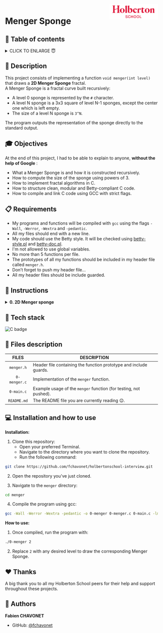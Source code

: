 <img height="50px" align="right" src="https://raw.githubusercontent.com/fchavonet/fchavonet/main/assets/images/logo-holberton_school.png" alt="Holberton School logo">

# Menger Sponge

## 🔖 Table of contents

<details>
    <summary>
        CLICK TO ENLARGE 😇
    </summary>
    📄 <a href="#description">Description</a>
    <br>
    🎓 <a href="#objectives">Objectives</a>
    <br>
    📋 <a href="#requirements">Requirements</a>
    <br>
    📝 <a href="#instructions">Instructions</a>
    <br>
    🔨 <a href="#tech-stack">Tech stack</a>
    <br>
    📂 <a href="#files-description">Files description</a>
    <br>
    💻 <a href="#installation_and_how_to_use">Installation and how to use</a>
    <br>
    ♥️ <a href="#thanks">Thanks</a>
    <br>
    👷 <a href="#authors">Authors</a>
</details>

## 📄 <span id="description">Description</span>

This project consists of implementing a function `void menger(int level)` that draws a **2D Menger Sponge** fractal.  
A Menger Sponge is a fractal curve built recursively:  
- A level 0 sponge is represented by the `#` character.  
- A level N sponge is a 3x3 square of level N-1 sponges, except the center one which is left empty.  
- The size of a level N sponge is `3^N`.  

The program outputs the representation of the sponge directly to the standard output.

## 🎓 <span id="objectives">Objectives</span>

At the end of this project, I had to be able to explain to anyone, **without the help of Google** :

- What a Menger Sponge is and how it is constructed recursively.  
- How to compute the size of the sponge using powers of 3.  
- How to implement fractal algorithms in C.  
- How to structure clean, modular and Betty-compliant C code.  
- How to compile and link C code using GCC with strict flags. 

## 📋 <span id="requirements">Requirements</span>

- My programs and functions will be compiled with `gcc` using the flags `-Wall`, `-Werror`, `-Wextra` and `-pedantic`.
- All my files should end with a new line.
- My code should use the Betty style. It will be checked using [betty-style.pl](https://github.com/hs-hq/Betty/blob/main/betty-style.pl) and [betty-doc.pl](https://github.com/hs-hq/Betty/blob/main/betty-doc.pl).
- I'm not allowed to use global variables.
- No more than 5 functions per file.
- The prototypes of all my functions should be included in my header file called `menger.h`.
- Don’t forget to push my header file...
- All my header files should be include guarded.

## 📝 <span id="instructions">Instructions</span>

<details>
    <summary>
        <b>0. 2D Menger sponge</b>
    </summary>
    <br>

Write a function that draws a 2D Menger Sponge.

Prototype: `void menger(int level);`:
- Where `level` is the level of the Menger Sponge to draw.
- If `level` is lower than `0`, your function must do nothing.
- You’re allowed to use the `math` library. Your program will be compiled using the `ld` flag `-lm`.

Format:

- First, read [Menger sponge](https://en.wikipedia.org/wiki/Menger_sponge).
- Here, we will only draw a 2D version of the Menger sponge, but the principle is the same.
- A level `N` sponge is a 3x3 square of level `N-1` sponges, except for the center one, which is left empty.
- A level 0 sponge is represented by the # character.
- Examples:
    - A level 0 sponge is a simple 1x1 square.
    - A level 1 sponge is a 3x3 square of level 0 sponges, except for the center one, which is left empty.
    - A level 2 sponge is a 3x3 square of level 1 sponges, except for the center one, which is left empty.
    - …

- TIP: The size of a level `N` Menger sponge is calculated as follows: `3^N`.

```
alex@~/menger$ cat 0-main.c 
#include <stdio.h>
#include <stdlib.h>

#include "menger.h"

/**
 * main - Entry point
 *
 * @ac: Arguments counter
 * @av: Arguments vector
 *
 * Return: EXIT_SUCCESS or EXIT_FAILURE
 */
int main(int ac, char **av)
{
    int level;

    if (ac < 2)
    {
        fprintf(stderr, "Usage: %s level\n", av[0]);
        return (EXIT_FAILURE);
    }

    level = atoi(av[1]);
    menger(level);

    return (EXIT_SUCCESS);
}
alex@~/menger$ gcc -Wall -Wextra -Werror -pedantic -o 0-menger 0-menger.c 0-main.c -lm
alex@~/menger$ ./0-menger 0
#
alex@~/menger$ ./0-menger 1
###
# #
###
alex@~/menger$ ./0-menger 2
#########
# ## ## #
#########
###   ###
# #   # #
###   ###
#########
# ## ## #
#########
alex@~/menger$ ./0-menger 3
###########################
# ## ## ## ## ## ## ## ## #
###########################
###   ######   ######   ###
# #   # ## #   # ## #   # #
###   ######   ######   ###
###########################
# ## ## ## ## ## ## ## ## #
###########################
#########         #########
# ## ## #         # ## ## #
#########         #########
###   ###         ###   ###
# #   # #         # #   # #
###   ###         ###   ###
#########         #########
# ## ## #         # ## ## #
#########         #########
###########################
# ## ## ## ## ## ## ## ## #
###########################
###   ######   ######   ###
# #   # ## #   # ## #   # #
###   ######   ######   ###
###########################
# ## ## ## ## ## ## ## ## #
###########################
alex@~/menger$ ./0-menger 4
#################################################################################
# ## ## ## ## ## ## ## ## ## ## ## ## ## ## ## ## ## ## ## ## ## ## ## ## ## ## #
#################################################################################
###   ######   ######   ######   ######   ######   ######   ######   ######   ###
# #   # ## #   # ## #   # ## #   # ## #   # ## #   # ## #   # ## #   # ## #   # #
###   ######   ######   ######   ######   ######   ######   ######   ######   ###
#################################################################################
# ## ## ## ## ## ## ## ## ## ## ## ## ## ## ## ## ## ## ## ## ## ## ## ## ## ## #
#################################################################################
#########         ##################         ##################         #########
# ## ## #         # ## ## ## ## ## #         # ## ## ## ## ## #         # ## ## #
#########         ##################         ##################         #########
###   ###         ###   ######   ###         ###   ######   ###         ###   ###
# #   # #         # #   # ## #   # #         # #   # ## #   # #         # #   # #
###   ###         ###   ######   ###         ###   ######   ###         ###   ###
#########         ##################         ##################         #########
# ## ## #         # ## ## ## ## ## #         # ## ## ## ## ## #         # ## ## #
#########         ##################         ##################         #########
#################################################################################
# ## ## ## ## ## ## ## ## ## ## ## ## ## ## ## ## ## ## ## ## ## ## ## ## ## ## #
#################################################################################
###   ######   ######   ######   ######   ######   ######   ######   ######   ###
# #   # ## #   # ## #   # ## #   # ## #   # ## #   # ## #   # ## #   # ## #   # #
###   ######   ######   ######   ######   ######   ######   ######   ######   ###
#################################################################################
# ## ## ## ## ## ## ## ## ## ## ## ## ## ## ## ## ## ## ## ## ## ## ## ## ## ## #
#################################################################################
###########################                           ###########################
# ## ## ## ## ## ## ## ## #                           # ## ## ## ## ## ## ## ## #
###########################                           ###########################
###   ######   ######   ###                           ###   ######   ######   ###
# #   # ## #   # ## #   # #                           # #   # ## #   # ## #   # #
###   ######   ######   ###                           ###   ######   ######   ###
###########################                           ###########################
# ## ## ## ## ## ## ## ## #                           # ## ## ## ## ## ## ## ## #
###########################                           ###########################
#########         #########                           #########         #########
# ## ## #         # ## ## #                           # ## ## #         # ## ## #
#########         #########                           #########         #########
###   ###         ###   ###                           ###   ###         ###   ###
# #   # #         # #   # #                           # #   # #         # #   # #
###   ###         ###   ###                           ###   ###         ###   ###
#########         #########                           #########         #########
# ## ## #         # ## ## #                           # ## ## #         # ## ## #
#########         #########                           #########         #########
###########################                           ###########################
# ## ## ## ## ## ## ## ## #                           # ## ## ## ## ## ## ## ## #
###########################                           ###########################
###   ######   ######   ###                           ###   ######   ######   ###
# #   # ## #   # ## #   # #                           # #   # ## #   # ## #   # #
###   ######   ######   ###                           ###   ######   ######   ###
###########################                           ###########################
# ## ## ## ## ## ## ## ## #                           # ## ## ## ## ## ## ## ## #
###########################                           ###########################
#################################################################################
# ## ## ## ## ## ## ## ## ## ## ## ## ## ## ## ## ## ## ## ## ## ## ## ## ## ## #
#################################################################################
###   ######   ######   ######   ######   ######   ######   ######   ######   ###
# #   # ## #   # ## #   # ## #   # ## #   # ## #   # ## #   # ## #   # ## #   # #
###   ######   ######   ######   ######   ######   ######   ######   ######   ###
#################################################################################
# ## ## ## ## ## ## ## ## ## ## ## ## ## ## ## ## ## ## ## ## ## ## ## ## ## ## #
#################################################################################
#########         ##################         ##################         #########
# ## ## #         # ## ## ## ## ## #         # ## ## ## ## ## #         # ## ## #
#########         ##################         ##################         #########
###   ###         ###   ######   ###         ###   ######   ###         ###   ###
# #   # #         # #   # ## #   # #         # #   # ## #   # #         # #   # #
###   ###         ###   ######   ###         ###   ######   ###         ###   ###
#########         ##################         ##################         #########
# ## ## #         # ## ## ## ## ## #         # ## ## ## ## ## #         # ## ## #
#########         ##################         ##################         #########
#################################################################################
# ## ## ## ## ## ## ## ## ## ## ## ## ## ## ## ## ## ## ## ## ## ## ## ## ## ## #
#################################################################################
###   ######   ######   ######   ######   ######   ######   ######   ######   ###
# #   # ## #   # ## #   # ## #   # ## #   # ## #   # ## #   # ## #   # ## #   # #
###   ######   ######   ######   ######   ######   ######   ######   ######   ###
#################################################################################
# ## ## ## ## ## ## ## ## ## ## ## ## ## ## ## ## ## ## ## ## ## ## ## ## ## ## #
#################################################################################
alex@~/menger$ ./0-menger -1
alex@~/menger$
```

#
**Repo:**
- GitHub repository: `holbertonschool-interview`.
- Directory: `menger`.
- File: `0-menger.c`, `menger.h`.
<hr>
</details>

## 🔨 <span id="tech-stack">Tech stack</span>

<p align="left">
    <img src="https://img.shields.io/badge/C-a8b9cc?logo=&logoColor=black&style=for-the-badge" alt="C badge">
</p>

## 📂 <span id="files-description">Files description</span>

| **FILES**    | **DESCRIPTION**                                                   |
| :----------: | ----------------------------------------------------------------- |
| `menger.h`   | Header file containing the function prototype and include guards. |
| `0-menger.c` | Implementation of the `menger` function.                          |
| `0-main.c`   | Example usage of the `menger` function (for testing, not pushed). |
| `README.md`  | The README file you are currently reading 😉.                    |

## 💻 <span id="installation_and_how_to_use">Installation and how to use</span>

**Installation:**

1. Clone this repository:
    - Open your preferred Terminal.
    - Navigate to the directory where you want to clone the repository.
    - Run the following command:

```bash
git clone https://github.com/fchavonet/holbertonschool-interview.git
```

2. Open the repository you've just cloned.

3. Navigate to the `menger` directory:

```bash
cd menger
```

4. Compile the program using gcc:

```bash
gcc -Wall -Werror -Wextra -pedantic -o 0-menger 0-menger.c 0-main.c -lm
```

**How to use:**

1. Once compiled, run the program with:

```bash
./0-menger 2
```

2. Replace `2` with any desired level to draw the corresponding Menger Sponge.

## ♥️ <span id="thanks">Thanks</span>

A big thank you to all my Holberton School peers for their help and support throughout these projects.

## 👷 <span id="authors">Authors</span>

**Fabien CHAVONET**
- GitHub: [@fchavonet](https://github.com/fchavonet)
